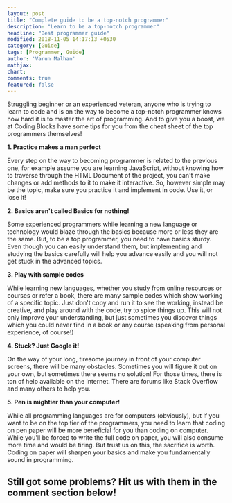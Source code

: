 ```yaml
---
layout: post
title: "Complete guide to be a top-notch programmer"
description: "Learn to be a top-notch programmer"
headline: "Best programmer guide"
modified: 2018-11-05 14:17:13 +0530
category: [Guide]
tags: [Programmer, Guide]
author: 'Varun Malhan'
mathjax: 
chart: 
comments: true
featured: false
---
```

Struggling beginner or an experienced veteran, anyone who is trying to learn to code and is on the way to become a top-notch programmer knows how hard it is to master the art of programming. And to give you a boost, we at Coding Blocks have some tips for you from the cheat sheet of the top programmers themselves!

**1. Practice makes a man perfect**

Every step on the way to becoming programmer is related to the previous one, for example assume you are learning JavaScript, without knowing how to traverse through the HTML Document of the project, you can&#39;t make changes or add methods to it to make it interactive. So, however simple may be the topic, make sure you practice it and implement in code. Use it, or lose it!

**2. Basics aren&#39;t called Basics for nothing!**

Some experienced programmers while learning a new language or technology would blaze through the basics because more or less they are the same. But, to be a top programmer, you need to have basics sturdy. Even though you can easily understand them, but implementing and studying the basics carefully will help you advance easily and you will not get stuck in the advanced topics.

**3. Play with sample codes**

While learning new languages, whether you study from online resources or courses or refer a book, there are many sample codes which show working of a specific topic. Just don&#39;t copy and run it to see the working, instead be creative, and play around with the code, try to spice things up. This will not only improve your understanding, but just sometimes you discover things which you could never find in a book or any course (speaking from personal experience, of course!)

**4. Stuck? Just Google it!**

On the way of your long, tiresome journey in front of your computer screens, there will be many obstacles. Sometimes you will figure it out on your own, but sometimes there seems no solution! For those times, there is ton of help available on the internet. There are forums like Stack Overflow and many others to help you.

**5. Pen is mightier than your computer!**

While all programming languages are for computers (obviously), but if you want to be on the top tier of the programmers, you need to learn that coding on pen paper will be more beneficial for you than coding on computer. While you&#39;ll be forced to write the full code on paper, you will also consume more time and would be tiring. But trust us on this, the sacrifice is worth. Coding on paper will sharpen your basics and make you fundamentally sound in programming.

Still got some problems? Hit us with them in the comment section below!
--------------------------------------------------------------------------------

